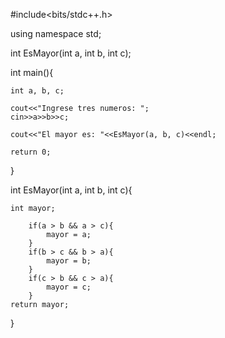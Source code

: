 #include<bits/stdc++.h>

using namespace std;

int EsMayor(int a, int b, int c);

int main(){
	
	int a, b, c;
	
	cout<<"Ingrese tres numeros: ";
	cin>>a>>b>>c;
	
	cout<<"El mayor es: "<<EsMayor(a, b, c)<<endl;
	
	return 0;
}

int EsMayor(int a, int b, int c){
	
	int mayor;
	
		if(a > b && a > c){
			mayor = a;
		}
		if(b > c && b > a){
			mayor = b;
		}
		if(c > b && c > a){
			mayor = c;
		}
	return mayor;
}
